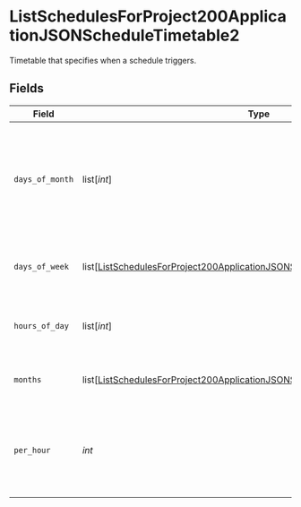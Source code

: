 # ListSchedulesForProject200ApplicationJSONScheduleTimetable2

Timetable that specifies when a schedule triggers.


## Fields

| Field                                                                                                                                                                           | Type                                                                                                                                                                            | Required                                                                                                                                                                        | Description                                                                                                                                                                     |
| ------------------------------------------------------------------------------------------------------------------------------------------------------------------------------- | ------------------------------------------------------------------------------------------------------------------------------------------------------------------------------- | ------------------------------------------------------------------------------------------------------------------------------------------------------------------------------- | ------------------------------------------------------------------------------------------------------------------------------------------------------------------------------- |
| `days_of_month`                                                                                                                                                                 | list[*int*]                                                                                                                                                                     | :heavy_check_mark:                                                                                                                                                              | Days in a month in which the schedule triggers. This is mutually exclusive with days in a week.                                                                                 |
| `days_of_week`                                                                                                                                                                  | list[[ListSchedulesForProject200ApplicationJSONScheduleTimetable2DaysOfWeek](../../models/operations/listschedulesforproject200applicationjsonscheduletimetable2daysofweek.md)] | :heavy_minus_sign:                                                                                                                                                              | Days in a week in which the schedule triggers.                                                                                                                                  |
| `hours_of_day`                                                                                                                                                                  | list[*int*]                                                                                                                                                                     | :heavy_check_mark:                                                                                                                                                              | Hours in a day in which the schedule triggers.                                                                                                                                  |
| `months`                                                                                                                                                                        | list[[ListSchedulesForProject200ApplicationJSONScheduleTimetable2Months](../../models/operations/listschedulesforproject200applicationjsonscheduletimetable2months.md)]         | :heavy_minus_sign:                                                                                                                                                              | Months in which the schedule triggers.                                                                                                                                          |
| `per_hour`                                                                                                                                                                      | *int*                                                                                                                                                                           | :heavy_check_mark:                                                                                                                                                              | Number of times a schedule triggers per hour, value must be between 1 and 60                                                                                                    |